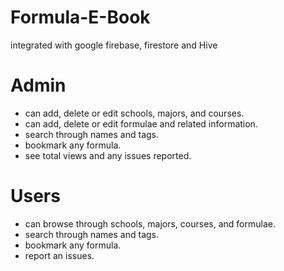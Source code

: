 # Formula-E-Book
integrated with google firebase, firestore and Hive

# Admin
- can add, delete or edit schools, majors, and courses.
- can add, delete or edit formulae and related information.
- search through names and tags.
- bookmark any formula.
- see total views and any issues reported.

# Users
- can browse through schools, majors, courses, and formulae.
- search through names and tags.
- bookmark any formula.
- report an issues. 
